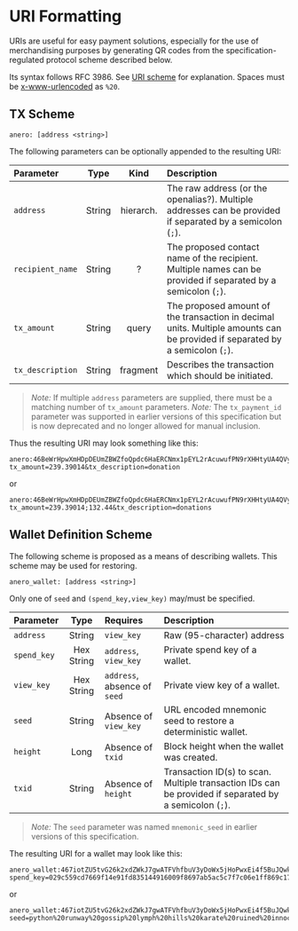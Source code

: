 # URI Formatting

URIs are useful for easy payment solutions, especially for the use of merchandising purposes by generating QR codes from the specification-regulated protocol scheme described below.

Its syntax follows RFC 3986. See [URI scheme](https://en.wikipedia.org/wiki/URI_scheme) for explanation. Spaces must be [x-www-urlencoded](https://en.wikipedia.org/wiki/Application/x-www-form-urlencoded) as `%20`.

## TX Scheme
```
anero: [address <string>]
```

The following parameters can be optionally appended to the resulting URI:

| Parameter        | Type   | Kind | Description |
|:-----------------|:------:|:----:|:------------|
| `address`        | String | hierarch.| The raw address (or the openalias?). Multiple addresses can be provided if separated by a semicolon (`;`).|
| `recipient_name` | String | ? | The proposed contact name of the recipient. Multiple names can be provided if separated by a semicolon (`;`).|
| `tx_amount`      | String | query | The proposed amount of the transaction in decimal units. Multiple amounts can be provided if separated by a semicolon (`;`).|
| `tx_description` | String | fragment | Describes the transaction which should be initiated. |


>*Note:* If multiple `address` parameters are supplied, there must be a matching number of `tx_amount` parameters.
>*Note:* The `tx_payment_id` parameter was supported in earlier versions of this specification but is now deprecated and no longer allowed for manual inclusion.


Thus the resulting URI may look something like this:
```
anero:46BeWrHpwXmHDpDEUmZBWZfoQpdc6HaERCNmx1pEYL2rAcuwufPN9rXHHtyUA4QVy66qeFQkn6sfK8aHYjA3jk3o1Bv16em?tx_amount=239.39014&tx_description=donation
```
or
```
anero:46BeWrHpwXmHDpDEUmZBWZfoQpdc6HaERCNmx1pEYL2rAcuwufPN9rXHHtyUA4QVy66qeFQkn6sfK8aHYjA3jk3o1Bv16em;888tNkZrPN6JsEgekjMnABU4TBzc2Dt29EPAvkRxbANsAnjyPbb3iQ1YBRk1UXcdRsiKc9dhwMVgN5S9cQUiyoogDavup3H?tx_amount=239.39014;132.44&tx_description=donations
```

## Wallet Definition Scheme
The following scheme is proposed as a means of describing wallets. This scheme may be used for restoring.

```
anero_wallet: [address <string>]
```

Only one of `seed` and `(spend_key,view_key)` may/must be specified.

| Parameter      | Type       | Requires | Description |
|:---------------|:------:    |:-------- |:------------|
| `address`      | String     | `view_key` |Raw (95-character) address                          |
| `spend_key`    | Hex String | `address`, `view_key` | Private spend key of a wallet.                      |
| `view_key`     | Hex String | `address`, absence of `seed` | Private view key of a wallet.                       |
| `seed`         | String     | Absence of `view_key` | URL encoded mnemonic seed to restore a deterministic wallet. |
| `height`       | Long       | Absence of `txid` | Block height when the wallet was created.           |
| `txid`         | String     | Absence of `height` | Transaction ID(s) to scan. Multiple transaction IDs can be provided if separated by a semicolon (`;`). |

>*Note:* The `seed` parameter was named `mnemonic_seed` in earlier versions of this specification.

The resulting URI for a wallet may look like this:
```
anero_wallet:467iotZU5tvG26k2xdZWkJ7gwATFVhfbuV3yDoWx5jHoPwxEi4f5BuJQwkP6GpCb1sZvUVB7nbSkgEuW8NKrh9KKRRga5qz?spend_key=029c559cd7669f14e91fd835144916009f8697ab5ac5c7f7c06e1ff869c17b0b&view_key=afaf646edbff3d3bcee8efd3383ffe5d20c947040f74e1110b70ca0fbb0ef90d
```
or
```
anero_wallet:467iotZU5tvG26k2xdZWkJ7gwATFVhfbuV3yDoWx5jHoPwxEi4f5BuJQwkP6GpCb1sZvUVB7nbSkgEuW8NKrh9KKRRga5qz?seed=python%20runway%20gossip%20lymph%20hills%20karate%20ruined%20innocent%20ought%20dual%20shipped%20shipped%20sushi%20pyramid%20guys%20entrance%20obedient%20natural%20kiwi%20wobbly%20vixen%20wipeout%20template%20typist%20innocent&height=12345676
```
